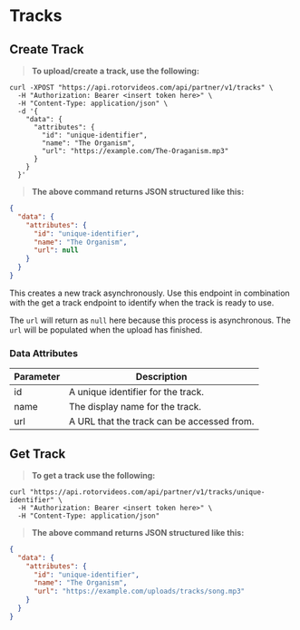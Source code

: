 # Tracks

## Create Track

> **To upload/create a track, use the following:**

```shell
curl -XPOST "https://api.rotorvideos.com/api/partner/v1/tracks" \
  -H "Authorization: Bearer <insert token here>" \
  -H "Content-Type: application/json" \
  -d '{
    "data": {
      "attributes": {
        "id": "unique-identifier",
        "name": "The Organism",
        "url": "https://example.com/The-Oraganism.mp3"
      }
    }
  }'

```

> **The above command returns JSON structured like this:**

```json
{
  "data": {
    "attributes": {
      "id": "unique-identifier",
      "name": "The Organism",
      "url": null
    }
  }
}
```

This creates a new track asynchronously. Use this endpoint in combination with
the get a track endpoint to identify when the track is ready to use.

<aside class="notice">
The <code>url</code> will return as <code>null</code> here because this process is asynchronous. The <code>url</code> will be populated when the upload has finished.
</aside>

### Data Attributes

Parameter | Description
--------- | -----------
id | A unique identifier for the track.
name | The display name for the track.
url | A URL that the track can be accessed from.

## Get Track

> **To get a track use the following:**

```shell
curl "https://api.rotorvideos.com/api/partner/v1/tracks/unique-identifier" \
  -H "Authorization: Bearer <insert token here>" \
  -H "Content-Type: application/json"
```

> **The above command returns JSON structured like this:**

```json
{
  "data": {
    "attributes": {
      "id": "unique-identifier",
      "name": "The Organism",
      "url": "https://example.com/uploads/tracks/song.mp3"
    }
  }
}
```
